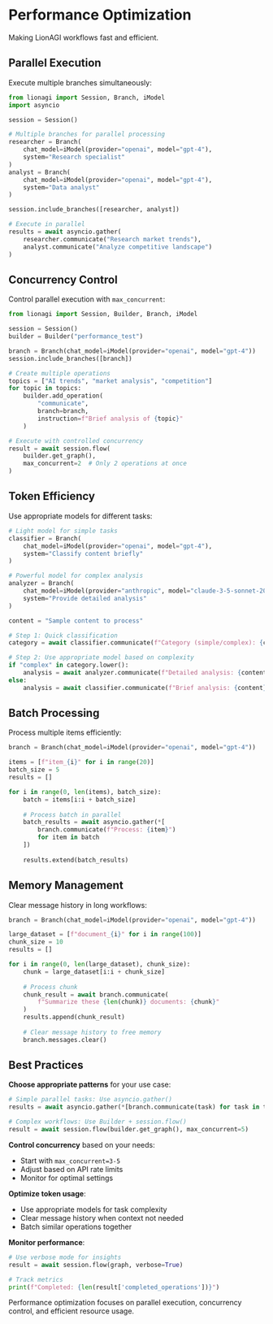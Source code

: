 # Performance Optimization

Making LionAGI workflows fast and efficient.

## Parallel Execution

Execute multiple branches simultaneously:

```python
from lionagi import Session, Branch, iModel
import asyncio

session = Session()

# Multiple branches for parallel processing
researcher = Branch(
    chat_model=iModel(provider="openai", model="gpt-4"),
    system="Research specialist"
)
analyst = Branch(
    chat_model=iModel(provider="openai", model="gpt-4"),
    system="Data analyst"
)

session.include_branches([researcher, analyst])

# Execute in parallel
results = await asyncio.gather(
    researcher.communicate("Research market trends"),
    analyst.communicate("Analyze competitive landscape")
)
```

## Concurrency Control

Control parallel execution with `max_concurrent`:

```python
from lionagi import Session, Builder, Branch, iModel

session = Session()
builder = Builder("performance_test")

branch = Branch(chat_model=iModel(provider="openai", model="gpt-4"))
session.include_branches([branch])

# Create multiple operations
topics = ["AI trends", "market analysis", "competition"]
for topic in topics:
    builder.add_operation(
        "communicate",
        branch=branch,
        instruction=f"Brief analysis of {topic}"
    )

# Execute with controlled concurrency
result = await session.flow(
    builder.get_graph(),
    max_concurrent=2  # Only 2 operations at once
)
```

## Token Efficiency

Use appropriate models for different tasks:

```python
# Light model for simple tasks
classifier = Branch(
    chat_model=iModel(provider="openai", model="gpt-4"),
    system="Classify content briefly"
)

# Powerful model for complex analysis
analyzer = Branch(
    chat_model=iModel(provider="anthropic", model="claude-3-5-sonnet-20240620"),
    system="Provide detailed analysis"
)

content = "Sample content to process"

# Step 1: Quick classification
category = await classifier.communicate(f"Category (simple/complex): {content}")

# Step 2: Use appropriate model based on complexity
if "complex" in category.lower():
    analysis = await analyzer.communicate(f"Detailed analysis: {content}")
else:
    analysis = await classifier.communicate(f"Brief analysis: {content}")
```

## Batch Processing

Process multiple items efficiently:

```python
branch = Branch(chat_model=iModel(provider="openai", model="gpt-4"))

items = [f"item_{i}" for i in range(20)]
batch_size = 5
results = []

for i in range(0, len(items), batch_size):
    batch = items[i:i + batch_size]
    
    # Process batch in parallel
    batch_results = await asyncio.gather(*[
        branch.communicate(f"Process: {item}")
        for item in batch
    ])
    
    results.extend(batch_results)
```

## Memory Management

Clear message history in long workflows:

```python
branch = Branch(chat_model=iModel(provider="openai", model="gpt-4"))

large_dataset = [f"document_{i}" for i in range(100)]
chunk_size = 10
results = []

for i in range(0, len(large_dataset), chunk_size):
    chunk = large_dataset[i:i + chunk_size]
    
    # Process chunk
    chunk_result = await branch.communicate(
        f"Summarize these {len(chunk)} documents: {chunk}"
    )
    results.append(chunk_result)
    
    # Clear message history to free memory
    branch.messages.clear()
```

## Best Practices

**Choose appropriate patterns** for your use case:

```python
# Simple parallel tasks: Use asyncio.gather()
results = await asyncio.gather(*[branch.communicate(task) for task in tasks])

# Complex workflows: Use Builder + session.flow()
result = await session.flow(builder.get_graph(), max_concurrent=5)
```

**Control concurrency** based on your needs:
- Start with `max_concurrent=3-5`
- Adjust based on API rate limits
- Monitor for optimal settings

**Optimize token usage**:
- Use appropriate models for task complexity
- Clear message history when context not needed
- Batch similar operations together

**Monitor performance**:

```python
# Use verbose mode for insights
result = await session.flow(graph, verbose=True)

# Track metrics
print(f"Completed: {len(result['completed_operations'])}")
```

Performance optimization focuses on parallel execution, concurrency control, and efficient resource usage.
